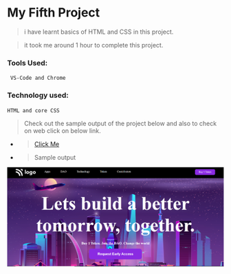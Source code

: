 # My Fifth Project

> i have learnt basics of HTML and CSS in this project.

> it took me around 1 hour to complete this project.

### Tools Used:

     VS-Code and Chrome

### Technology used:

    HTML and core CSS

> Check out the sample output of the project below and also to check on web click on below link.

- > [Click Me](https://project-5css.netlify.app/)

- > Sample output

![Image](./Capture.PNG)
